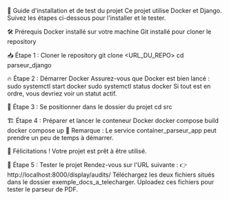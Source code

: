 🚀 Guide d'installation et de test du projet
Ce projet utilise Docker et Django. Suivez les étapes ci-dessous pour l'installer et le tester.

🛠️ Prérequis
Docker installé sur votre machine
Git installé pour cloner le repository

📥 Étape 1 : Cloner le repository
git clone <URL_DU_REPO>
cd parseur_django

🔥 Étape 2 : Démarrer Docker
Assurez-vous que Docker est bien lancé :
sudo systemctl start docker
sudo systemctl status docker
Si tout est en ordre, vous devriez voir un statut actif.

📂 Étape 3 : Se positionner dans le dossier du projet
cd src

🏗️ Étape 4 : Préparer et lancer le conteneur Docker
docker compose build
docker compose up
📌 Remarque : Le service container_parseur_app peut prendre un peu de temps à démarrer.

🎉 Félicitations ! Votre projet est prêt à être utilisé.

🧪 Étape 5 : Tester le projet
Rendez-vous sur l'URL suivante :
👉 http://localhost:8000/display/audits/
Téléchargez les deux fichiers situés dans le dossier exemple_docs_a_telecharger.
Uploadez ces fichiers pour tester le parseur de PDF.


